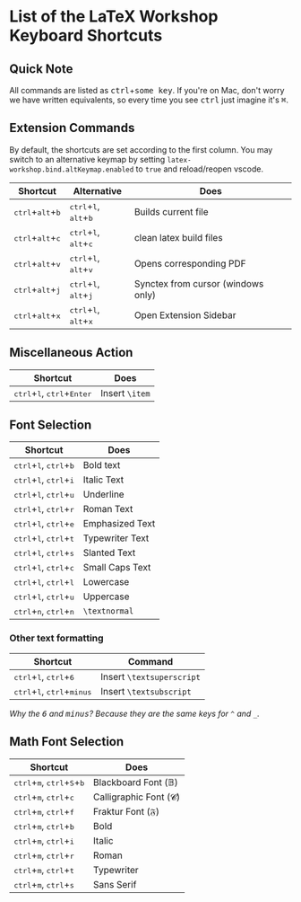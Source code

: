# List of the LaTeX Workshop Keyboard Shortcuts

## Quick Note

All commands are listed as <kbd>ctrl</kbd>+<kbd>some key</kbd>. If you're on Mac, don't worry we have written equivalents, so every time you see <kbd>ctrl</kbd>  just imagine it's <kbd>⌘</kbd>.

## Extension Commands

By default, the shortcuts are set according to the first column. You may switch to an alternative keymap by setting `latex-workshop.bind.altKeymap.enabled` to `true` and reload/reopen vscode.

| Shortcut                                    | Alternative                                               | Does                               |
| ------------------------------------------- | --------------------------------------------------------- | ---------------------------------- |
| <kbd>ctrl</kbd>+<kbd>alt</kbd>+<kbd>b</kbd> | <kbd>ctrl</kbd>+<kbd>l</kbd>, <kbd>alt</kbd>+<kbd>b</kbd> | Builds current file                |
| <kbd>ctrl</kbd>+<kbd>alt</kbd>+<kbd>c</kbd> | <kbd>ctrl</kbd>+<kbd>l</kbd>, <kbd>alt</kbd>+<kbd>c</kbd> | clean latex build files            |
| <kbd>ctrl</kbd>+<kbd>alt</kbd>+<kbd>v</kbd> | <kbd>ctrl</kbd>+<kbd>l</kbd>, <kbd>alt</kbd>+<kbd>v</kbd> | Opens corresponding PDF            |
| <kbd>ctrl</kbd>+<kbd>alt</kbd>+<kbd>j</kbd> | <kbd>ctrl</kbd>+<kbd>l</kbd>, <kbd>alt</kbd>+<kbd>j</kbd> | Synctex from cursor (windows only) |
| <kbd>ctrl</kbd>+<kbd>alt</kbd>+<kbd>x</kbd> | <kbd>ctrl</kbd>+<kbd>l</kbd>, <kbd>alt</kbd>+<kbd>x</kbd> | Open Extension Sidebar             |

## Miscellaneous Action

| Shortcut                                                       | Does         |
| -------------------------------------------------------------- | ------------ |
| <kbd>ctrl</kbd>+<kbd>l</kbd>, <kbd>ctrl</kbd>+<kbd>Enter</kbd> | Insert `\item` |

## Font Selection

| Shortcut                                                   | Does            |
| ---------------------------------------------------------- | --------------- |
| <kbd>ctrl</kbd>+<kbd>l</kbd>, <kbd>ctrl</kbd>+<kbd>b</kbd> | Bold text       |
| <kbd>ctrl</kbd>+<kbd>l</kbd>, <kbd>ctrl</kbd>+<kbd>i</kbd> | Italic Text     |
| <kbd>ctrl</kbd>+<kbd>l</kbd>, <kbd>ctrl</kbd>+<kbd>u</kbd> | Underline       |
| <kbd>ctrl</kbd>+<kbd>l</kbd>, <kbd>ctrl</kbd>+<kbd>r</kbd> | Roman Text      |
| <kbd>ctrl</kbd>+<kbd>l</kbd>, <kbd>ctrl</kbd>+<kbd>e</kbd> | Emphasized Text |
| <kbd>ctrl</kbd>+<kbd>l</kbd>, <kbd>ctrl</kbd>+<kbd>t</kbd> | Typewriter Text |
| <kbd>ctrl</kbd>+<kbd>l</kbd>, <kbd>ctrl</kbd>+<kbd>s</kbd> | Slanted Text    |
| <kbd>ctrl</kbd>+<kbd>l</kbd>, <kbd>ctrl</kbd>+<kbd>c</kbd> | Small Caps Text |
| <kbd>ctrl</kbd>+<kbd>l</kbd>, <kbd>ctrl</kbd>+<kbd>l</kbd> | Lowercase       |
| <kbd>ctrl</kbd>+<kbd>l</kbd>, <kbd>ctrl</kbd>+<kbd>u</kbd> | Uppercase       |
| <kbd>ctrl</kbd>+<kbd>n</kbd>, <kbd>ctrl</kbd>+<kbd>n</kbd> | `\textnormal`   |

### Other text formatting

| Shortcut                                                       | Command                   |
| -------------------------------------------------------------- | ------------------------- |
| <kbd>ctrl</kbd>+<kbd>l</kbd>, <kbd>ctrl</kbd>+<kbd>6</kbd>     | Insert `\textsuperscript` |
| <kbd>ctrl</kbd>+<kbd>l</kbd>, <kbd>ctrl</kbd>+<kbd>minus</kbd> | Insert `\textsubscript`   |

_Why the <kbd>6</kbd> and <kbd>minus</kbd>? Because they are the same keys for `^` and `_`._

## Math Font Selection

| Shortcut                                                                | Does                   |
| ----------------------------------------------------------------------- | ---------------------- |
| <kbd>ctrl</kbd>+<kbd>m</kbd>, <kbd>ctrl</kbd>+<kbd>S</kbd>+<kbd>b</kbd> | Blackboard Font (𝔹)   |
| <kbd>ctrl</kbd>+<kbd>m</kbd>, <kbd>ctrl</kbd>+<kbd>c</kbd>              | Calligraphic Font (𝓒) |
| <kbd>ctrl</kbd>+<kbd>m</kbd>, <kbd>ctrl</kbd>+<kbd>f</kbd>              | Fraktur Font (𝔉)      |
| <kbd>ctrl</kbd>+<kbd>m</kbd>, <kbd>ctrl</kbd>+<kbd>b</kbd>              | Bold                   |
| <kbd>ctrl</kbd>+<kbd>m</kbd>, <kbd>ctrl</kbd>+<kbd>i</kbd>              | Italic                 |
| <kbd>ctrl</kbd>+<kbd>m</kbd>, <kbd>ctrl</kbd>+<kbd>r</kbd>              | Roman                  |
| <kbd>ctrl</kbd>+<kbd>m</kbd>, <kbd>ctrl</kbd>+<kbd>t</kbd>              | Typewriter             |
| <kbd>ctrl</kbd>+<kbd>m</kbd>, <kbd>ctrl</kbd>+<kbd>s</kbd>              | Sans Serif             |
